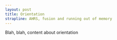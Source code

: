 ```yaml
---
layout: post
title: Orientation
strapline: AHRS, fusion and running out of memory
---
```


Blah, blah, content about orientation